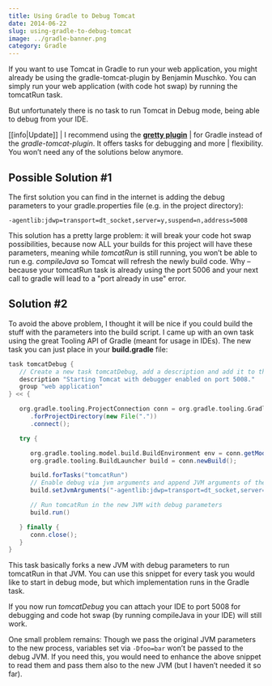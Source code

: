 ```yaml
---
title: Using Gradle to Debug Tomcat
date: 2014-06-22
slug: using-gradle-to-debug-tomcat
image: ../gradle-banner.png
category: Gradle
---
```


If you want to use Tomcat in Gradle to run your web application, you might already
be using the gradle-tomcat-plugin by Benjamin Muschko. You can simply run your web
application (with code hot swap) by running the tomcatRun task.

But unfortunately there is no task to run Tomcat in Debug mode, being able to debug from your IDE.

[[info|Update]]
| I recommend using the [**gretty plugin**](https://github.com/akhikhl/gretty)
| for Gradle instead of the *gradle-tomcat-plugin*. It offers tasks for debugging and more
| flexibility. You won’t need any of the solutions below anymore.

Possible Solution #1
--------------------

The first solution you can find in the internet is adding the debug parameters
to your gradle.properties file (e.g. in the project directory):

```-
-agentlib:jdwp=transport=dt_socket,server=y,suspend=n,address=5008
```

This solution has a pretty large problem: it will break your code hot swap possibilities,
because now ALL your builds for this project will have these parameters, meaning
while *tomcatRun* is still running, you won’t be able to run e.g. *compileJava* so
Tomcat will refresh the newly build code. Why – because your tomcatRun task is
already using the port 5006 and your next call to gradle will lead to a "port
already in use" error.

Solution #2
-----------

To avoid the above problem, I thought it will be nice if you could build the stuff
with the parameters into the build script. I came up with an own task using the great
Tooling API of Gradle (meant for usage in IDEs). The new task you can just place
in your **build.gradle** file:

```groovy
task tomcatDebug {
   // Create a new task tomcatDebug, add a description and add it to the same group as tomcatRun
   description "Starting Tomcat with debugger enabled on port 5008."
   group "web application"
} << {

   org.gradle.tooling.ProjectConnection conn = org.gradle.tooling.GradleConnector.newConnector()
      .forProjectDirectory(new File("."))
      .connect();

   try {

      org.gradle.tooling.model.build.BuildEnvironment env = conn.getModel(org.gradle.tooling.model.build.BuildEnvironment.class)
      org.gradle.tooling.BuildLauncher build = conn.newBuild();

      build.forTasks("tomcatRun")
      // Enable debug via jvm arguments and append JVM arguments of the currently running vm (except -D).
      build.setJvmArguments("-agentlib:jdwp=transport=dt_socket,server=y,suspend=n,address=5008", *env.java.jvmArguments)

      // Run tomcatRun in the new JVM with debug parameters
      build.run()

   } finally {
      conn.close();
   }
}
```

This task basically forks a new JVM with debug parameters to run tomcatRun in that
JVM. You can use this snippet for every task you would like to start in debug mode,
but which implementation runs in the Gradle task.

If you now run *tomcatDebug* you can attach your IDE to port 5008 for debugging and
code hot swap (by running compileJava in your IDE) will still work.

One small problem remains: Though we pass the original JVM parameters to the new
process, variables set via `-Dfoo=bar` won’t be passed to the debug JVM. If you need
this, you would need to enhance the above snippet to read them and pass them also
to the new JVM (but I haven’t needed it so far).
